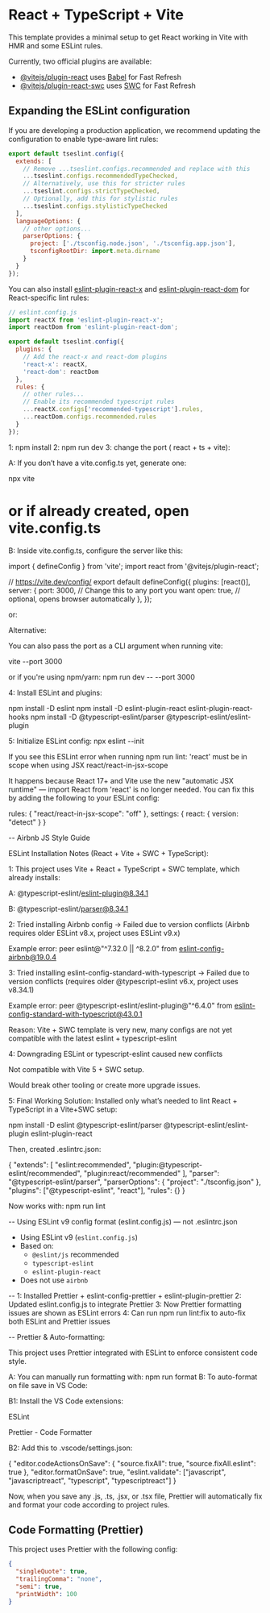 # React + TypeScript + Vite

This template provides a minimal setup to get React working in Vite with HMR and some ESLint rules.

Currently, two official plugins are available:

- [@vitejs/plugin-react](https://github.com/vitejs/vite-plugin-react/blob/main/packages/plugin-react) uses [Babel](https://babeljs.io/) for Fast Refresh
- [@vitejs/plugin-react-swc](https://github.com/vitejs/vite-plugin-react/blob/main/packages/plugin-react-swc) uses [SWC](https://swc.rs/) for Fast Refresh

## Expanding the ESLint configuration

If you are developing a production application, we recommend updating the configuration to enable type-aware lint rules:

```js
export default tseslint.config({
  extends: [
    // Remove ...tseslint.configs.recommended and replace with this
    ...tseslint.configs.recommendedTypeChecked,
    // Alternatively, use this for stricter rules
    ...tseslint.configs.strictTypeChecked,
    // Optionally, add this for stylistic rules
    ...tseslint.configs.stylisticTypeChecked
  ],
  languageOptions: {
    // other options...
    parserOptions: {
      project: ['./tsconfig.node.json', './tsconfig.app.json'],
      tsconfigRootDir: import.meta.dirname
    }
  }
});
```

You can also install [eslint-plugin-react-x](https://github.com/Rel1cx/eslint-react/tree/main/packages/plugins/eslint-plugin-react-x) and [eslint-plugin-react-dom](https://github.com/Rel1cx/eslint-react/tree/main/packages/plugins/eslint-plugin-react-dom) for React-specific lint rules:

```js
// eslint.config.js
import reactX from 'eslint-plugin-react-x';
import reactDom from 'eslint-plugin-react-dom';

export default tseslint.config({
  plugins: {
    // Add the react-x and react-dom plugins
    'react-x': reactX,
    'react-dom': reactDom
  },
  rules: {
    // other rules...
    // Enable its recommended typescript rules
    ...reactX.configs['recommended-typescript'].rules,
    ...reactDom.configs.recommended.rules
  }
});
```

1: npm install
2: npm run dev
3: change the port ( react + ts + vite):

A: If you don’t have a vite.config.ts yet, generate one:

npx vite

# or if already created, open vite.config.ts

B: Inside vite.config.ts, configure the server like this:

import { defineConfig } from 'vite';
import react from '@vitejs/plugin-react';

// https://vite.dev/config/
export default defineConfig({
plugins: [react()],
server: {
port: 3000, // Change this to any port you want
open: true, // optional, opens browser automatically
},
});

or:

Alternative:

You can also pass the port as a CLI argument when running vite:

vite --port 3000

or if you're using npm/yarn: npm run dev -- --port 3000

4: Install ESLint and plugins:

npm install -D eslint
npm install -D eslint-plugin-react eslint-plugin-react-hooks
npm install -D @typescript-eslint/parser @typescript-eslint/eslint-plugin

5: Initialize ESLint config: npx eslint --init

If you see this ESLint error when running npm run lint: 'react' must be in scope when using JSX react/react-in-jsx-scope

It happens because React 17+ and Vite use the new "automatic JSX runtime" — import React from 'react' is no longer needed.
You can fix this by adding the following to your ESLint config:

rules: { "react/react-in-jsx-scope": "off" },
settings: { react: { version: "detect" } }

-- Airbnb JS Style Guide

ESLint Installation Notes (React + Vite + SWC + TypeScript):

1: This project uses Vite + React + TypeScript + SWC template, which already installs:

A: @typescript-eslint/eslint-plugin@8.34.1

B: @typescript-eslint/parser@8.34.1

2: Tried installing Airbnb config → Failed due to version conflicts (Airbnb requires older ESLint v8.x, project uses ESLint v9.x)

Example error:
peer eslint@"^7.32.0 || ^8.2.0" from eslint-config-airbnb@19.0.4

3: Tried installing eslint-config-standard-with-typescript → Failed due to version conflicts (requires older @typescript-eslint v6.x, project uses v8.34.1)

Example error:
peer @typescript-eslint/eslint-plugin@"^6.4.0" from eslint-config-standard-with-typescript@43.0.1

Reason: Vite + SWC template is very new, many configs are not yet compatible with the latest eslint + typescript-eslint

4: Downgrading ESLint or typescript-eslint caused new conflicts

Not compatible with Vite 5 + SWC setup.

Would break other tooling or create more upgrade issues.

5: Final Working Solution:
Installed only what’s needed to lint React + TypeScript in a Vite+SWC setup:

npm install -D eslint @typescript-eslint/parser @typescript-eslint/eslint-plugin eslint-plugin-react

Then, created .eslintrc.json:

{
"extends": [
"eslint:recommended",
"plugin:@typescript-eslint/recommended",
"plugin:react/recommended"
],
"parser": "@typescript-eslint/parser",
"parserOptions": {
"project": "./tsconfig.json"
},
"plugins": ["@typescript-eslint", "react"],
"rules": {}
}

Now works with: npm run lint

-- Using ESLint v9 config format (eslint.config.js) — not .eslintrc.json

- Using ESLint v9 (`eslint.config.js`)
- Based on:
  - `@eslint/js` recommended
  - `typescript-eslint`
  - `eslint-plugin-react`
- Does not use `airbnb`

--
1: Installed Prettier + eslint-config-prettier + eslint-plugin-prettier
2: Updated eslint.config.js to integrate Prettier
3: Now Prettier formatting issues are shown as ESLint errors
4: Can run npm run lint:fix to auto-fix both ESLint and Prettier issues

--
Prettier & Auto-formatting:

This project uses Prettier integrated with ESLint to enforce consistent code style.

A: You can manually run formatting with: npm run format
B: To auto-format on file save in VS Code:

B1: Install the VS Code extensions:

ESLint

Prettier - Code Formatter

B2: Add this to .vscode/settings.json:

{
"editor.codeActionsOnSave": {
"source.fixAll": true,
"source.fixAll.eslint": true
},
"editor.formatOnSave": true,
"eslint.validate": ["javascript", "javascriptreact", "typescript", "typescriptreact"]
}

Now, when you save any .js, .ts, .jsx, or .tsx file, Prettier will automatically fix and format your code according to project rules.

## Code Formatting (Prettier)

This project uses Prettier with the following config:

```json
{
  "singleQuote": true,
  "trailingComma": "none",
  "semi": true,
  "printWidth": 100
}
```
